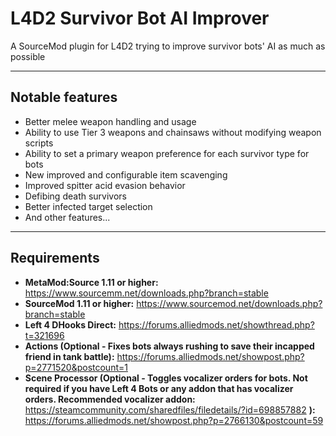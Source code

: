 # L4D2 Survivor Bot AI Improver
A SourceMod plugin for L4D2 trying to improve survivor bots' AI as much as possible

---

## Notable features
- Better melee weapon handling and usage
- Ability to use Tier 3 weapons and chainsaws without modifying weapon scripts
- Ability to set a primary weapon preference for each survivor type for bots
- New improved and configurable item scavenging
- Improved spitter acid evasion behavior
- Defibing death survivors
- Better infected target selection
- And other features...

---

## Requirements
- **MetaMod:Source 1.11 or higher:** https://www.sourcemm.net/downloads.php?branch=stable
- **SourceMod 1.11 or higher:** https://www.sourcemod.net/downloads.php?branch=stable
- **Left 4 DHooks Direct:** https://forums.alliedmods.net/showthread.php?t=321696
- **Actions (Optional - Fixes bots always rushing to save their incapped friend in tank battle):** https://forums.alliedmods.net/showpost.php?p=2771520&postcount=1
- **Scene Processor (Optional - Toggles vocalizer orders for bots. Not required if you have Left 4 Bots or any addon that has vocalizer orders. Recommended vocalizer addon:** https://steamcommunity.com/sharedfiles/filedetails/?id=698857882 **):** https://forums.alliedmods.net/showpost.php?p=2766130&postcount=59
